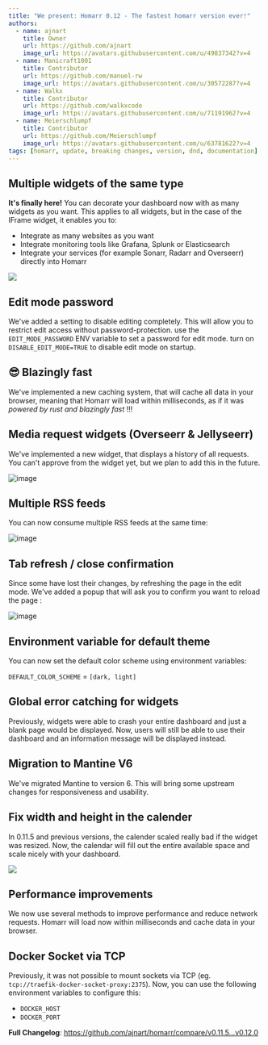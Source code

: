 ```yaml
---
title: "We present: Homarr 0.12 - The fastest homarr version ever!"
authors:
  - name: ajnart
    title: Owner
    url: https://github.com/ajnart
    image_url: https://avatars.githubusercontent.com/u/49837342?v=4
  - name: Manicraft1001
    title: Contributor
    url: https://github.com/manuel-rw
    image_url: https://avatars.githubusercontent.com/u/30572287?v=4
  - name: Walkx
    title: Contributor
    url: https://github.com/walkxcode
    image_url: https://avatars.githubusercontent.com/u/71191962?v=4
  - name: Meierschlumpf
    title: Contributor
    url: https://github.com/Meierschlumpf
    image_url: https://avatars.githubusercontent.com/u/63781622?v=4
tags: [homarr, update, breaking changes, version, dnd, documentation]
---
```


## Multiple widgets of the same type
**It's finally here!** You can decorate your dashboard now with as many widgets as you want.
This applies to all widgets, but in the case of the IFrame widget, it enables you to:
- Integrate as many websites as you want
- Integrate monitoring tools like Grafana, Splunk or Elasticsearch
- Integrate your services (for example Sonarr, Radarr and Overseerr) directly into Homarr

![](https://media.discordapp.net/attachments/988335098493542410/1094665745226539168/update-teaser.webp?width=1046&height=666)

## Edit mode password
We've added a setting to disable editing completely. This will allow you to restrict edit access without password-protection.
use the `EDIT_MODE_PASSWORD` ENV variable to set a password for edit mode. 
turn on `DISABLE_EDIT_MODE=TRUE` to disable edit mode on startup.


## 😎 Blazingly fast
We've implemented a new caching system, that will cache all data in your browser, meaning that Homarr will load within milliseconds, as if it was *powered by rust and blazingly fast* !!!

## Media request widgets (Overseerr & Jellyseerr)
We've implemented a new widget, that displays a history of all requests.
You can't approve from the widget yet, but we plan to add this in the future.

![image](https://user-images.githubusercontent.com/30572287/231829411-f61f03e9-79a0-45fc-9a87-94d69ea3ea84.webp)

## Multiple RSS feeds
You can now consume multiple RSS feeds at the same time:

![image](https://user-images.githubusercontent.com/30572287/231829886-69133a84-3ae7-4fa3-a6d2-c582f4cc9eea.webp)

## Tab refresh / close confirmation
Since some have lost their changes, by refreshing the page in the edit mode. We've added a popup that will ask you to confirm you want to reload the page :

![image](https://user-images.githubusercontent.com/30572287/231823776-9cbb12d4-3cb3-422e-b2e8-f9917bb3f8cc.webp)

## Environment variable for default theme
You can now set the default color scheme using environment variables:

``DEFAULT_COLOR_SCHEME`` = ``[dark, light]``

## Global error catching for widgets
Previously, widgets were able to crash your entire dashboard and just a blank page would be displayed.
Now, users will still be able to use their dashboard and an information message will be displayed instead.

## Migration to Mantine V6
We've migrated Mantine to version 6. This will bring some upstream changes for responsiveness and usability.

## Fix width and height in the calender
In 0.11.5 and previous versions, the calender scaled really bad if the widget was resized.
Now, the calendar will fill out the entire available space and scale nicely with your dashboard.

![](https://cdn.discordapp.com/attachments/988335098493542410/1095416419816067175/homarr-calendar-scaling.gif)

## Performance improvements
We now use several methods to improve performance and reduce network requests.
Homarr will load now within milliseconds and cache data in your browser.

## Docker Socket via TCP
Previously, it was not possible to mount sockets via TCP (eg. ``tcp://traefik-docker-socket-proxy:2375``).
Now, you can use the following environment variables to configure this:

- ``DOCKER_HOST``
- ``DOCKER_PORT``

**Full Changelog**: https://github.com/ajnart/homarr/compare/v0.11.5...v0.12.0